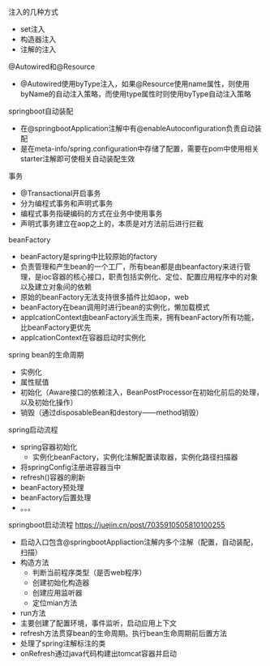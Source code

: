 注入的几种方式
- set注入
- 构造器注入
- 注解的注入

@Autowired和@Resource
- @Autowired使用byType注入，如果@Resource使用name属性，则使用byName的自动注入策略，而使用type属性时则使用byType自动注入策略

springboot自动装配
  - 在@springbootApplication注解中有@enableAutoconfiguration负责自动装配
  - 是在meta-info/spring.configuration中存储了配置，需要在pom中使用相关starter注解即可使相关自动装配生效
  
事务
- @Transactional开启事务
- 分为编程式事务和声明式事务
- 编程式事务指硬编码的方式在业务中使用事务
- 声明式事务建立在aop之上的，本质是对方法前后进行拦截

beanFactory
- beanFactory是spring中比较原始的factory
- 负责管理和产生bean的一个工厂，所有bean都是由beanfactory来进行管理，是ioc容器的核心接口，职责包括实例化、定位、配置应用程序中的对象以及建立对象间的依赖
- 原始的beanFactory无法支持很多插件比如aop，web
- beanFactory在bean调用时进行bean的实例化，懒加载模式
- applcationContext由beanFactory派生而来，拥有beanFactory所有功能，比beanFactory更优先
- applcationContext在容器启动时实例化

spring bean的生命周期
- 实例化
- 属性赋值
- 初始化（Aware接口的依赖注入，BeanPostProcessor在初始化前后的处理，以及初始化操作）
- 销毁（通过disposableBean和destory——method销毁）

spring启动流程
- spring容器初始化
  - 实例化beanFactory，实例化注解配置读取器，实例化路径扫描器 
- 将springConfig注册进容器当中
- refresh()容器的刷新
- beanFactory预处理
- beanFactory后置处理
- 。。。

springboot启动流程
https://juejin.cn/post/7035910505810100255
- 启动入口包含@springbootAppliaction注解内多个注解（配置，自动装配，扫描）
- 构造方法
  - 判断当前程序类型（是否web程序）
  - 创建初始化构造器
  - 创建应用监听器
  - 定位mian方法
 - run方法
  - 主要创建了配置环境，事件监听，启动应用上下文
  - refresh方法贯穿bean的生命周期。执行bean生命周期前后置方法
  - 处理了spring注解标注的类
  - onRefresh通过java代码构建出tomcat容器并启动

